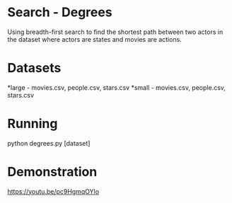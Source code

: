 # Search - Degrees
Using breadth-first search to find the shortest path between two actors in the dataset where actors are states and movies are actions. 

# Datasets
*large - movies.csv, people.csv, stars.csv
*small - movies.csv, people.csv, stars.csv

# Running
python degrees.py [dataset]

# Demonstration
https://youtu.be/pc9HgmqOYlo
